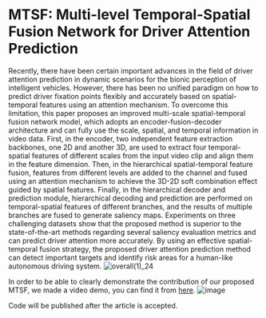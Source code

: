 # MTSF: Multi-level Temporal-Spatial Fusion Network for Driver Attention Prediction
Recently, there have been certain important advances in the field of driver attention prediction in dynamic scenarios for the bionic perception of intelligent vehicles. However, there has been no unified paradigm on how to predict driver fixation points flexibly and accurately based on spatial-temporal features using an attention mechanism. To overcome this limitation, this paper proposes an improved multi-scale spatial-temporal fusion network model, which adopts an encoder-fusion-decoder architecture and can fully use the scale, spatial, and temporal information in video data. First, in the encoder, two independent feature extraction backbones, one 2D and another 3D, are used to extract four temporal-spatial features of different scales from the input video clip and align them in the feature dimension. Then, in the hierarchical spatial-temporal feature fusion, features from different levels are added to the channel and fused using an attention mechanism to achieve the 3D-2D soft combination effect guided by spatial features. Finally, in the hierarchical decoder and prediction module, hierarchical decoding and prediction are performed on temporal-spatial features of different branches, and the results of multiple branches are fused to generate saliency maps. Experiments on three challenging datasets show that the proposed method is superior to the state-of-the-art methods regarding several saliency evaluation metrics and can predict driver attention more accurately. By using an effective spatial-temporal fusion strategy, the proposed driver attention prediction method can detect important targets and identify risk areas for a human-like autonomous driving system.
![overall(1)_24](https://user-images.githubusercontent.com/68813286/226500933-4e3207d1-6728-40c7-abf8-4e9a01769346.png)

In order to be able to clearly demonstrate the contribution of our proposed MTSF, we made a video demo, you can find it from [here](https://www.bilibili.com/video/BV1cx4y1N7Vq/?spm_id_from=333.999.0.0&vd_source=52c141951b0d1bd188be6c941f796841).
![image](https://user-images.githubusercontent.com/68813286/226501296-7b7f3a1c-36f3-41be-96e3-4c5404db832d.png)

Code will be published after the article is accepted.
